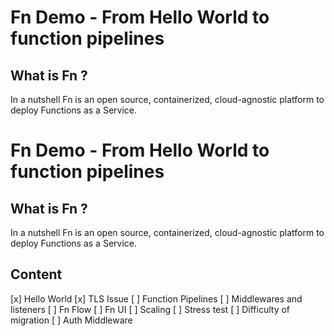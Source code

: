 # Fn Demo - From Hello World to function pipelines

## What is Fn ?

In a nutshell Fn is an open source, containerized, cloud-agnostic platform to deploy Functions as a Service. 
# Fn Demo - From Hello World to function pipelines

## What is Fn ?

In a nutshell Fn is an open source, containerized, cloud-agnostic platform to deploy Functions as a Service. 

## Content

[x] Hello World
[x] TLS Issue
[ ] Function Pipelines
[ ] Middlewares and listeners
[ ] Fn Flow
[ ] Fn UI
[ ] Scaling
[ ] Stress test
[ ] Difficulty of migration
[ ] Auth Middleware

